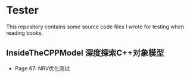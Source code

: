 # Tester

This repository contains some source code files I wrote for testing when reading books.

## InsideTheCPPModel 深度探索C++对象模型

- Page 67: NRV优化测试

